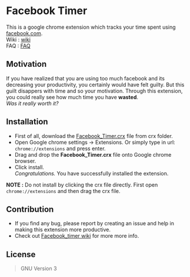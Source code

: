 # Facebook Timer

This is a google chrome extension which tracks your time spent using [facebook.com].  
Wiki : [wiki]  
FAQ  : [FAQ]

## Motivation

If you have realized that you are using too much facebook and its decreasing your productivity, you certainly would have felt guilty. But this guilt disappers with time and so your motivation. Through this extension, you could really see how much time you have **wasted**.  
*Was it really worth it?*

## Installation

 - First of all, download the [Facebook_Timer.crx] file from crx folder.
 - Open Google chrome settings -> Extensions. Or simply type in url: `chrome://extensions` and press enter.
 - Drag and drop the **Facebook_Timer.crx** file onto Google chrome browser.
 - Click install.  
  *Congratulations.* You have successfully installed the extension.  

 **NOTE :** Do not install by clicking the crx file directly. First open `chrome://extensions` and then drag the crx file.

## Contribution

 - If you find any bug, please report by creating an issue and help in making this extension more productive.
 - Check out [Facebook_timer wiki] for more more info.

## License

> GNU Version 3

[facebook.com]: <https://facebook.com>
[chrome://extensions]: <chrome://extensions>
[Facebook_timer wiki]: <https://github.com/kc596/Facebook_Timer/wiki>
[wiki]: <https://github.com/kc596/Facebook_Timer/wiki>
[FAQ]: <https://github.com/kc596/Facebook_Timer/wiki/FAQ>
[Facebook_Timer.crx]: <https://github.com/kc596/Facebook_Timer/raw/master/crx/v1.4/Facebook_Timer.crx>